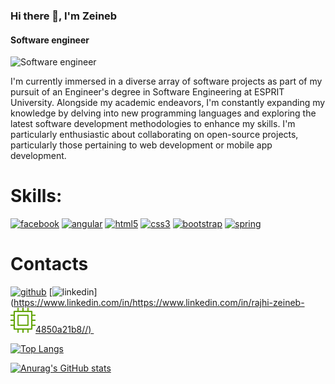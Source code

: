 ### Hi there 👋, I'm Zeineb
#### Software engineer
![Software engineer](https://arturssmirnovs.github.io/github-profile-readme-generator/images/banner.png)

I'm currently immersed in a diverse array of software projects as part of my pursuit of an Engineer's degree in Software Engineering at ESPRIT University. Alongside my academic endeavors, I'm constantly expanding my knowledge by delving into new programming languages and exploring the latest software development methodologies to enhance my skills. I'm particularly enthusiastic about collaborating on open-source projects, particularly those pertaining to web development or mobile app development. 

# Skills: 
 [<img src='https://cdn.jsdelivr.net/npm/simple-icons@3.0.1/icons/facebook.svg' alt='facebook' height='40'>](https://www.facebook.com/https://www.facebook.com/zai.neb.9699)  [<img src='https://cdn.jsdelivr.net/npm/simple-icons@3.0.1/icons/angular.svg' alt='angular' height='40'>](angular)  [<img src='https://cdn.jsdelivr.net/npm/simple-icons@3.0.1/icons/html5.svg' alt='html5' height='40'>](html)  [<img src='https://cdn.jsdelivr.net/npm/simple-icons@3.0.1/icons/css3.svg' alt='css3' height='40'>](css)  [<img src='https://cdn.jsdelivr.net/npm/simple-icons@3.0.1/icons/bootstrap.svg' alt='bootstrap' height='40'>](boostrap)  [<img src='https://cdn.jsdelivr.net/npm/simple-icons@3.0.1/icons/spring.svg' alt='spring' height='40'>](spring)  

# Contacts
[<img src='https://cdn.jsdelivr.net/npm/simple-icons@3.0.1/icons/github.svg' alt='github' height='40'>](https://github.com/https://github.com/zayyneb)  [<img src='https://cdn.jsdelivr.net/npm/simple-icons@3.0.1/icons/linkedin.svg' alt='linkedin' height='40'>](https://www.linkedin.com/in/https://www.linkedin.com/in/rajhi-zeineb-
<a href='https://docs.github.com/en/developers'><img src='https://raw.githubusercontent.com/acervenky/animated-github-badges/master/assets/devbadge.gif' width='40' height='40'>4850a21b8//) </a> 

[![Top Langs](https://github-readme-stats.vercel.app/api/top-langs/?username=https://github.com/zayyneb)](https://github.com/anuraghazra/github-readme-stats)

[![Anurag's GitHub stats](https://github-readme-stats.vercel.app/api?username=zayyneb)](https://github.com/anuraghazra/github-readme-stats)


